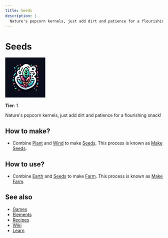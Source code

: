 ```yaml
---
title: Seeds
description: |
  Nature's popcorn kernels, just add dirt and patience for a flourishing snack!
---
```

# Seeds

![](../images/item.seeds.png)

**Tier**: 1

Nature's popcorn kernels, just add dirt and patience for a flourishing snack!

## How to make?

* Combine [Plant](/wiki/elements/plant) and [Wind](/wiki/elements/wind) to make [Seeds](/wiki/elements/seeds). This process is known as [Make Seeds](/wiki/recipes/make-seeds).

## How to use?

* Combine [Earth](/wiki/elements/earth) and [Seeds](/wiki/elements/seeds) to make [Farm](/wiki/elements/farm). This process is known as [Make Farm](/wiki/recipes/make-farm).

## See also

* [Games](/wiki/games)
* [Elements](/wiki/elements)
* [Recipes](/wiki/recipes)
* [Wiki](/wiki/index)
* [Learn](/learn/index)